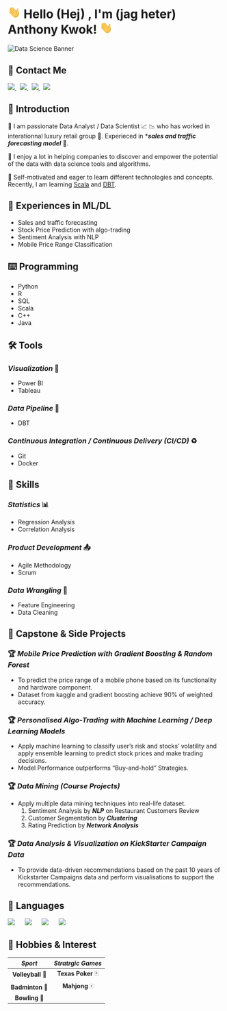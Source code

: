 <h1 align="left">
   <img src="https://raw.githubusercontent.com/ABSphreak/ABSphreak/master/gifs/Hi.gif" width="30px">
   Hello (Hej) , I'm (jag heter) Anthony Kwok!  
   <img src="https://raw.githubusercontent.com/ABSphreak/ABSphreak/master/gifs/Hi.gif" width="30px">
</h1>

![Data Science Banner](https://raw.githubusercontent.com/anthonynamnam/anthonynamnam/main/icons/ds-banner/ds-banner.jpg)

## :envelope_with_arrow: Contact Me
<p align="left"> 
<!--  LinkedIn  -->
<a href="[https://www.linkedin.com/in/anthonykwok073](https://www.linkedin.com/in/anthonykwok073/)">
  <img src="https://img.shields.io/badge/-LinkedIn-0077B5?style=for-the-badge&logo=Linkedin&logoColor=white"/>
</a>
  &nbsp
<!--  Medium  -->
<a href="[https://www.linkedin.com/in/anthonykwok073](https://www.linkedin.com/in/anthonykwok073)">
  <img src="https://img.shields.io/badge/-Medium-000000?style=for-the-badge&logo=Medium&logoColor=white"/>
</a>
  &nbsp
<!--  Kaggle  -->
<a href="[https://www.kaggle.com/anthonynam](https://www.kaggle.com/anthonynam)">
  <img src="https://img.shields.io/badge/-Kaggle-34B7EB?style=for-the-badge&logo=Medium&logoColor=white"/>
</a>
  &nbsp
<!--  Gmail  -->
<a href="mailto:kwokanthony073@gmail.com">
  <img src="https://img.shields.io/badge/-Gmail-c14438?style=for-the-badge&logo=Gmail&logoColor=white&link=mailto:kwokanthony073@gmail.com" />
</a>
</p>

## :zany_face: Introduction
:high_brightness: I am passionate Data Analyst / Data Scientist :chart_with_upwards_trend: :chart_with_downwards_trend:	 who has worked in interationnal luxury retail group :office:.  Experieced in ****sales and traffic forecasting model*** :mag_right:.

:high_brightness: I enjoy a lot in helping companies to discover and empower the potential of the data with data science tools and algorithms.

:high_brightness: Self-motivated and eager to learn different technologies and concepts. Recently, I am learning [Scala](https://github.com/anthonynamnam/scala-learning) and [DBT](https://github.com/anthonynamnam/hr-data-with-dbt).


## :memo: Experiences in ML/DL
- Sales and traffic forecasting
- Stock Price Prediction with algo-trading
- Sentiment Analysis with NLP
- Mobile Price Range Classification

## :keyboard: Programming
- Python
- R
- SQL
- Scala
- C++
- Java

## :hammer_and_wrench: Tools
### *Visualization* :eyes:
  - Power BI
  - Tableau
### *Data Pipeline* :potable_water:
  - DBT
### *Continuous Integration / Continuous Delivery (CI/CD)* :recycle:
  - Git
  - Docker

## :brain: Skills
### *Statistics* :bar_chart:
- Regression Analysis
- Correlation Analysis

### *Product Development* :outbox_tray:
- Agile Methodology
- Scrum

### *Data Wrangling* :pencil:
- Feature Engineering
- Data Cleaning

## :open_file_folder: Capstone & Side Projects
### :trophy: *Mobile Price Prediction with Gradient Boosting & Random Forest*
- To predict the price range of a mobile phone based on its functionality and hardware component.  
- Dataset from kaggle and gradient boosting achieve 90% of weighted accuracy. 

### :trophy: *Personalised Algo-Trading with Machine Learning / Deep Learning Models* 
- Apply machine learning to classify user’s risk and stocks’ volatility and apply ensemble learning to predict stock prices and make trading decisions.  
- Model Performance outperforms “Buy-and-hold” Strategies.

### :trophy: *Data Mining (Course Projects)*
- Apply multiple data mining techniques into real-life dataset.
  1. Sentiment Analysis by ***NLP*** on Restaurant Customers Review
  2. Customer Segmentation by ***Clustering***
  3. Rating Prediction by ***Network Analysis***

### :trophy: *Data Analysis & Visualization on KickStarter Campaign Data*
- To provide data-driven recommendations based on the past 10 years of Kickstarter Campaigns data and perform visualisations to support the recommendations.




## :speech_balloon: Languages
<img src="https://img.shields.io/badge/English-Proficency-blue"/>&nbsp;&nbsp;&nbsp;&nbsp;&nbsp;  <img src="https://img.shields.io/badge/Cantonese-Proficency-blue"/>&nbsp;&nbsp;&nbsp;&nbsp;&nbsp;  <img src="https://img.shields.io/badge/Mandarin-Proficency-blue"/>&nbsp;&nbsp;&nbsp;&nbsp;&nbsp;  <img src="https://img.shields.io/badge/Swedish-Learning-yellow"/>

## :thought_balloon: Hobbies & Interest

| *Sport*                      | *Stratrgic Games*              |
| :---:                        | :---:                           |
|**Volleyball** :volleyball:   | **Texas Poker** :black_joker:   |
|**Badminton** :badminton:     | **Mahjong** :mahjong:           |
|**Bowling** :bowling:         |                                 



<!--
**anthonynamnam/anthonynamnam** is a ✨ _special_ ✨ repository because its `README.md` (this file) appears on your GitHub profile.

Here are some ideas to get you started:

- 🔭 I’m currently working on ...
- 🌱 I’m currently learning ...
- 👯 I’m looking to collaborate on ...
- 🤔 I’m looking for help with ...
- 💬 Ask me about ...
- 📫 How to reach me: ...
- 😄 Pronouns: ...
- ⚡ Fun fact: ...
-->
